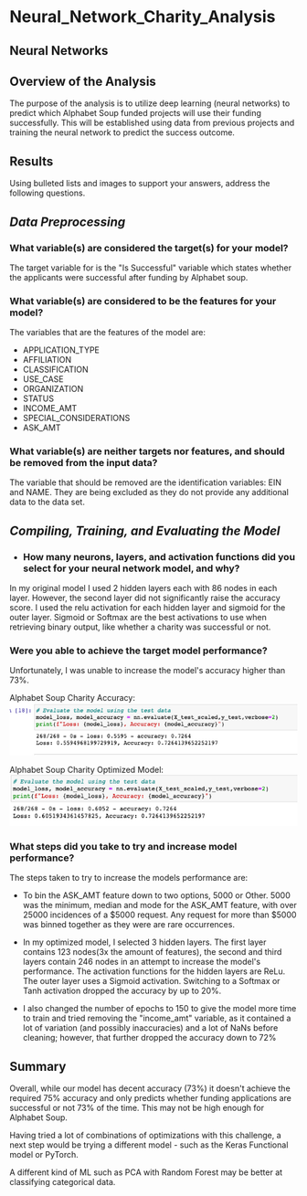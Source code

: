 # Neural_Network_Charity_Analysis
## Neural Networks

## <b>Overview of the Analysis</b>
The purpose of the analysis is to utilize deep learning (neural networks) to predict which Alphabet Soup funded projects will use their funding successfully.  This will be established using data from previous projects and training the neural network to predict the success outcome.


## <b>Results</b>

Using bulleted lists and images to support your answers, address the following questions.

## *Data Preprocessing*
### What variable(s) are considered the target(s) for your model?
The target variable for is the "Is Successful" variable which states whether the applicants were successful after funding by Alphabet soup.
    

### What variable(s) are considered to be the features for your model?
The variables that are the features of the model are:

- APPLICATION_TYPE	
- AFFILIATION	
- CLASSIFICATION	
- USE_CASE	
- ORGANIZATION	
- STATUS	
- INCOME_AMT	
- SPECIAL_CONSIDERATIONS
- ASK_AMT

### What variable(s) are neither targets nor features, and should be removed from the input data?

The variable that should be removed are the identification variables: EIN and NAME. They are being excluded as they do not provide any additional data to the data set.


## *Compiling, Training, and Evaluating the Model*

- ### How many neurons, layers, and activation functions did you select for your neural network model, and why?
In my original model I used 2 hidden layers each with 86 nodes in each layer. However, the second layer did not significantly raise the accuracy score. I used the relu activation for each hidden layer and sigmoid for the outer layer. Sigmoid or Softmax are the best activations to use when
retrieving binary output, like whether a charity was successful or not.


### Were you able to achieve the target model performance?

Unfortunately, I was unable to increase the model's accuracy higher than 73%.

Alphabet Soup Charity Accuracy:
<img src= "images/ASCharity_acc.png"></img>


Alphabet Soup Charity Optimized Model:
<img src= "images/AC_Optimized.png"></img>


### What steps did you take to try and increase model performance?

The steps taken to try to increase the models performance are:
-  To bin the ASK_AMT feature down to two options, 5000 or Other. 5000 was the minimum, median and mode for the ASK_AMT feature, with over 25000 incidences of a $5000 request. Any request for more than $5000 was binned together as they were are rare occurrences.

- In my optimized model, I selected 3 hidden layers. The first layer contains 123 nodes(3x the amount of features), the second and third layers contain 246 nodes in an attempt to increase the model's performance. The activation functions for the hidden layers are ReLu. The outer layer uses a Sigmoid activation. Switching to a Softmax or Tanh activation dropped the accuracy by up to 20%.

- I also changed the number of epochs to 150 to give the model more time to train and tried removing the "income_amt" variable, as it contained a lot of variation (and possibly inaccuracies) and a lot of NaNs before cleaning; however, that further dropped the accuracy down to 72%

## <b>Summary</b>

Overall, while our model has decent accuracy (73%) it doesn't achieve the required 75% accuracy and only predicts whether funding applications are successful or not 73% of the time. This may not be high enough for Alphabet Soup. 

Having tried a lot of combinations of optimizations with this challenge, a next step would be trying a different model - such as the Keras Functional model or PyTorch. 

A different kind of ML such as PCA with Random Forest may be better at classifying categorical data.